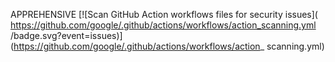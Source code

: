 APPREHENSIVE 
[![Scan GitHub Action workflows files for security issues](
https://github.com/google/.github/actions/workflows/action_scanning.yml
/badge.svg?event=issues)](https://github.com/google/.github/actions/workflows/action_
scanning.yml)
